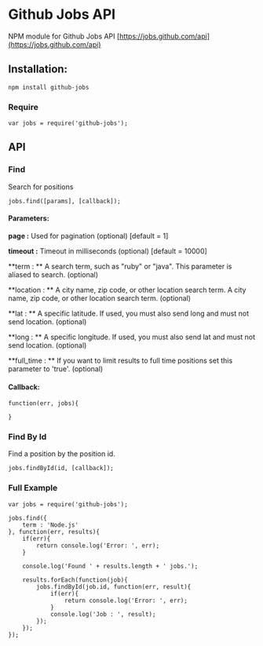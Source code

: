 Github Jobs API
===========

NPM module for Github Jobs API [https://jobs.github.com/api](https://jobs.github.com/api)

## Installation:

````
npm install github-jobs
````

### Require

````
var jobs = require('github-jobs');
````


## API

### Find

Search for positions

````
jobs.find([params], [callback]);
````

#### Parameters:

**page :** Used for pagination (optional) [default = 1]

**timeout :** Timeout in milliseconds (optional) [default = 10000]

**term : ** A search term, such as "ruby" or "java". This parameter is aliased to search. (optional)

**location : **  A city name, zip code, or other location search term.
 A city name, zip code, or other location search term. (optional)

**lat : **  A specific latitude. If used, you must also send long and must not send location. (optional)

**long : ** A specific longitude. If used, you must also send lat and must not send location. (optional)

**full_time : ** If you want to limit results to full time positions set this parameter to 'true'. (optional)

#### Callback:

````
function(err, jobs){

}
````

### Find By Id

Find a position by the position id.

````
jobs.findById(id, [callback]);
````


### Full Example

    var jobs = require('github-jobs');

    jobs.find({
        term : 'Node.js'
    }, function(err, results){
        if(err){
            return console.log('Error: ', err);
        }

        console.log('Found ' + results.length + ' jobs.');

        results.forEach(function(job){
            jobs.findById(job.id, function(err, result){
                if(err){
                    return console.log('Error: ', err);
                }
                console.log('Job : ', result);
            });
        });
    });

